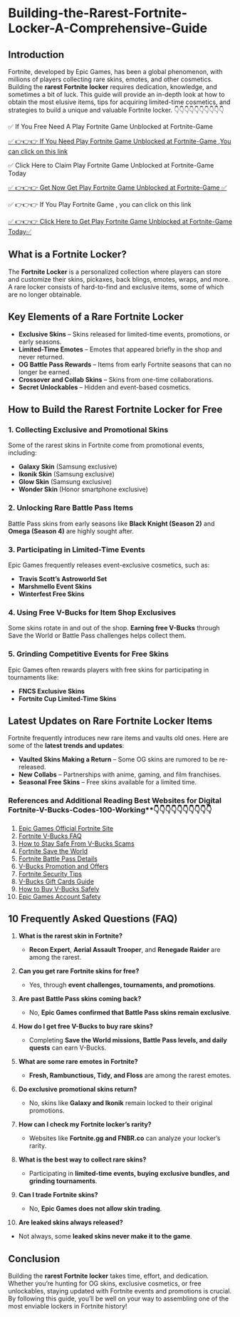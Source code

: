 # Building-the-Rarest-Fortnite-Locker-A-Comprehensive-Guide

## Introduction
Fortnite, developed by Epic Games, has been a global phenomenon, with millions of players collecting rare skins, emotes, and other cosmetics. Building the **rarest Fortnite locker** requires dedication, knowledge, and sometimes a bit of luck. This guide will provide an in-depth look at how to obtain the most elusive items, tips for acquiring limited-time cosmetics, and strategies to build a unique and valuable Fortnite locker.
👇👇👇👇👇👇👇👇👇👇

✅ If You Free Need A Play Fortnite Game Unblocked at Fortnite-Game

[✅ 👉👉👉 If You Need Play Fortnite Game Unblocked at Fortnite-Game ,You can click on this link](https://dmfarid.com/Fortnite_V-Bucks_Codes/)

✅ Click Here to Claim Play Fortnite Game Unblocked at Fortnite-Game Today 

[✅ 👉👉👉 Get Now Get Play Fortnite Game Unblocked at Fortnite-Game ✅](https://dmfarid.com/Fortnite_V-Bucks_Codes/)

✅ 👉👉👉 If You Play Fortnite Game , you can click on this link

[✅ 👉👉👉 Click Here to Get Play Fortnite Game Unblocked at Fortnite-Game Today✅](https://dmfarid.com/Fortnite_V-Bucks_Codes/)



## What is a Fortnite Locker?
The **Fortnite Locker** is a personalized collection where players can store and customize their skins, pickaxes, back blings, emotes, wraps, and more. A rare locker consists of hard-to-find and exclusive items, some of which are no longer obtainable.

## Key Elements of a Rare Fortnite Locker
- **Exclusive Skins** – Skins released for limited-time events, promotions, or early seasons.
- **Limited-Time Emotes** – Emotes that appeared briefly in the shop and never returned.
- **OG Battle Pass Rewards** – Items from early Fortnite seasons that can no longer be earned.
- **Crossover and Collab Skins** – Skins from one-time collaborations.
- **Secret Unlockables** – Hidden and event-based cosmetics.

## How to Build the Rarest Fortnite Locker for Free

### **1. Collecting Exclusive and Promotional Skins**
Some of the rarest skins in Fortnite come from promotional events, including:
- **Galaxy Skin** (Samsung exclusive)
- **Ikonik Skin** (Samsung exclusive)
- **Glow Skin** (Samsung exclusive)
- **Wonder Skin** (Honor smartphone exclusive)

### **2. Unlocking Rare Battle Pass Items**
Battle Pass skins from early seasons like **Black Knight (Season 2)** and **Omega (Season 4)** are highly sought after.

### **3. Participating in Limited-Time Events**
Epic Games frequently releases event-exclusive cosmetics, such as:
- **Travis Scott’s Astroworld Set**
- **Marshmello Event Skins**
- **Winterfest Free Skins**

### **4. Using Free V-Bucks for Item Shop Exclusives**
Some skins rotate in and out of the shop. **Earning free V-Bucks** through Save the World or Battle Pass challenges helps collect them.

### **5. Grinding Competitive Events for Free Skins**
Epic Games often rewards players with free skins for participating in tournaments like:
- **FNCS Exclusive Skins**
- **Fortnite Cup Limited-Time Skins**

## Latest Updates on Rare Fortnite Locker Items
Fortnite frequently introduces new rare items and vaults old ones. Here are some of the **latest trends and updates**:
- **Vaulted Skins Making a Return** – Some OG skins are rumored to be re-released.
- **New Collabs** – Partnerships with anime, gaming, and film franchises.
- **Seasonal Free Skins** – Free skins available for a limited time.

### References and Additional Reading Best Websites for Digital  Fortnite-V-Bucks-Codes-100-Working**👇👇👇👇👇👇👇👇👇👇

1. [Epic Games Official Fortnite Site](https://dmfarid.com/Fortnite_V-Bucks_Codes/)
2. [Fortnite V-Bucks FAQ](https://dmfarid.com/Fortnite_V-Bucks_Codes/)
3. [How to Stay Safe From V-Bucks Scams](https://dmfarid.com/Fortnite_V-Bucks_Codes/)
4. [Fortnite Save the World](https://dmfarid.com/Fortnite_V-Bucks_Codes/)
5. [Fortnite Battle Pass Details](https://dmfarid.com/Fortnite_V-Bucks_Codes/)
6. [V-Bucks Promotion and Offers](https://dmfarid.com/Fortnite_V-Bucks_Codes/)
7. [Fortnite Security Tips](https://dmfarid.com/Fortnite_V-Bucks_Codes/)
8. [V-Bucks Gift Cards Guide](https://dmfarid.com/Fortnite_V-Bucks_Codes/)
9. [How to Buy V-Bucks Safely](https://dmfarid.com/Fortnite_V-Bucks_Codes/)
10. [Epic Games Account Safety](https://dmfarid.com/Fortnite_V-Bucks_Codes/)

## 10 Frequently Asked Questions (FAQ)

1. **What is the rarest skin in Fortnite?**
   - **Recon Expert**, **Aerial Assault Trooper**, and **Renegade Raider** are among the rarest.

2. **Can you get rare Fortnite skins for free?**
   - Yes, through **event challenges, tournaments, and promotions**.

3. **Are past Battle Pass skins coming back?**
   - No, **Epic Games confirmed that Battle Pass skins remain exclusive**.

4. **How do I get free V-Bucks to buy rare skins?**
   - Completing **Save the World missions, Battle Pass levels, and daily quests** can earn V-Bucks.

5. **What are some rare emotes in Fortnite?**
   - **Fresh, Rambunctious, Tidy, and Floss** are among the rarest emotes.

6. **Do exclusive promotional skins return?**
   - No, skins like **Galaxy and Ikonik** remain locked to their original promotions.

7. **How can I check my Fortnite locker’s rarity?**
   - Websites like **Fortnite.gg and FNBR.co** can analyze your locker’s rarity.

8. **What is the best way to collect rare skins?**
   - Participating in **limited-time events, buying exclusive bundles, and grinding tournaments**.

9. **Can I trade Fortnite skins?**
   - No, **Epic Games does not allow skin trading**.

10. **Are leaked skins always released?**
   - Not always, some **leaked skins never make it to the game**.

## Conclusion
Building the **rarest Fortnite locker** takes time, effort, and dedication. Whether you’re hunting for OG skins, exclusive cosmetics, or free unlockables, staying updated with Fortnite events and promotions is crucial. By following this guide, you’ll be well on your way to assembling one of the most enviable lockers in Fortnite history!

